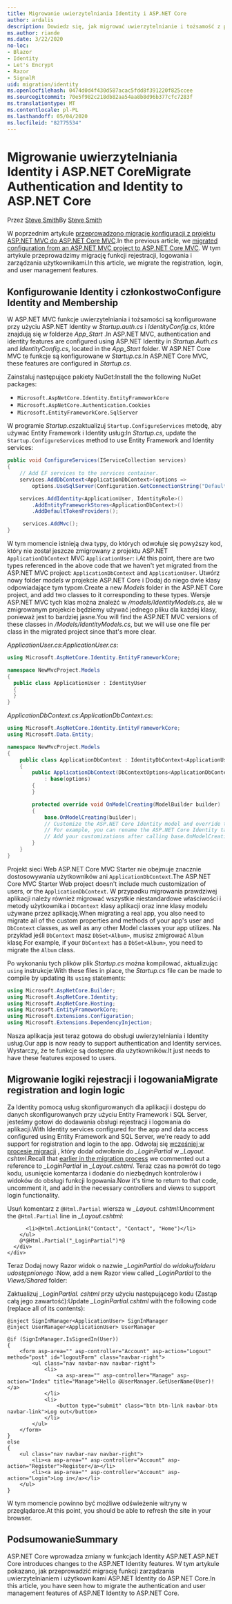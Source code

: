 ```yaml
---
title: Migrowanie uwierzytelniania Identity i ASP.NET Core
author: ardalis
description: Dowiedz się, jak migrować uwierzytelnianie i tożsamość z projektu ASP.NET MVC do projektu MVC ASP.NET Core.
ms.author: riande
ms.date: 3/22/2020
no-loc:
- Blazor
- Identity
- Let's Encrypt
- Razor
- SignalR
uid: migration/identity
ms.openlocfilehash: 0474d0d4f430d587acac5fdd8f391220f825ccee
ms.sourcegitcommit: 70e5f982c218db82aa54aa8b8d96b377cfc7283f
ms.translationtype: MT
ms.contentlocale: pl-PL
ms.lasthandoff: 05/04/2020
ms.locfileid: "82775534"
---
```

# <a name="migrate-authentication-and-identity-to-aspnet-core"></a><span data-ttu-id="06647-103">Migrowanie uwierzytelniania Identity i ASP.NET Core</span><span class="sxs-lookup"><span data-stu-id="06647-103">Migrate Authentication and Identity to ASP.NET Core</span></span>

<span data-ttu-id="06647-104">Przez [Steve Smith](https://ardalis.com/)</span><span class="sxs-lookup"><span data-stu-id="06647-104">By [Steve Smith](https://ardalis.com/)</span></span>

<span data-ttu-id="06647-105">W poprzednim artykule [przeprowadzono migrację konfiguracji z projektu ASP.NET MVC do ASP.NET Core MVC](xref:migration/configuration).</span><span class="sxs-lookup"><span data-stu-id="06647-105">In the previous article, we [migrated configuration from an ASP.NET MVC project to ASP.NET Core MVC](xref:migration/configuration).</span></span> <span data-ttu-id="06647-106">W tym artykule przeprowadzimy migrację funkcji rejestracji, logowania i zarządzania użytkownikami.</span><span class="sxs-lookup"><span data-stu-id="06647-106">In this article, we migrate the registration, login, and user management features.</span></span>

## <a name="configure-identity-and-membership"></a><span data-ttu-id="06647-107">Konfigurowanie Identity i członkostwo</span><span class="sxs-lookup"><span data-stu-id="06647-107">Configure Identity and Membership</span></span>

<span data-ttu-id="06647-108">W ASP.NET MVC funkcje uwierzytelniania i tożsamości są konfigurowane przy użyciu ASP.NET Identity w *Startup.auth.cs* i *IdentityConfig.cs*, które znajdują się w folderze *App_Start* .</span><span class="sxs-lookup"><span data-stu-id="06647-108">In ASP.NET MVC, authentication and identity features are configured using ASP.NET Identity in *Startup.Auth.cs* and *IdentityConfig.cs*, located in the *App_Start* folder.</span></span> <span data-ttu-id="06647-109">W ASP.NET Core MVC te funkcje są konfigurowane w *Startup.cs*.</span><span class="sxs-lookup"><span data-stu-id="06647-109">In ASP.NET Core MVC, these features are configured in *Startup.cs*.</span></span>

<span data-ttu-id="06647-110">Zainstaluj następujące pakiety NuGet:</span><span class="sxs-lookup"><span data-stu-id="06647-110">Install the the following NuGet packages:</span></span>

* `Microsoft.AspNetCore.Identity.EntityFrameworkCore`
* `Microsoft.AspNetCore.Authentication.Cookies`
* `Microsoft.EntityFrameworkCore.SqlServer`

<span data-ttu-id="06647-111">W programie *Startup.cs*zaktualizuj `Startup.ConfigureServices` metodę, aby używać Entity Framework i Identity usług:</span><span class="sxs-lookup"><span data-stu-id="06647-111">In *Startup.cs*, update the `Startup.ConfigureServices` method to use Entity Framework and Identity services:</span></span>

```csharp
public void ConfigureServices(IServiceCollection services)
{
    // Add EF services to the services container.
    services.AddDbContext<ApplicationDbContext>(options =>
        options.UseSqlServer(Configuration.GetConnectionString("DefaultConnection")));

    services.AddIdentity<ApplicationUser, IdentityRole>()
        .AddEntityFrameworkStores<ApplicationDbContext>()
        .AddDefaultTokenProviders();

     services.AddMvc();
}
```

<span data-ttu-id="06647-112">W tym momencie istnieją dwa typy, do których odwołuje się powyższy kod, który nie został jeszcze zmigrowany z projektu ASP.NET `ApplicationDbContext` MVC `ApplicationUser`: i.</span><span class="sxs-lookup"><span data-stu-id="06647-112">At this point, there are two types referenced in the above code that we haven't yet migrated from the ASP.NET MVC project: `ApplicationDbContext` and `ApplicationUser`.</span></span> <span data-ttu-id="06647-113">Utwórz nowy folder *models* w projekcie ASP.NET Core i Dodaj do niego dwie klasy odpowiadające tym typom.</span><span class="sxs-lookup"><span data-stu-id="06647-113">Create a new *Models* folder in the ASP.NET Core project, and add two classes to it corresponding to these types.</span></span> <span data-ttu-id="06647-114">Wersje ASP.NET MVC tych klas można znaleźć w */models/IdentityModels.cs*, ale w zmigrowanym projekcie będziemy używać jednego pliku dla każdej klasy, ponieważ jest to bardziej jasne.</span><span class="sxs-lookup"><span data-stu-id="06647-114">You will find the ASP.NET MVC versions of these classes in */Models/IdentityModels.cs*, but we will use one file per class in the migrated project since that's more clear.</span></span>

<span data-ttu-id="06647-115">*ApplicationUser.cs*:</span><span class="sxs-lookup"><span data-stu-id="06647-115">*ApplicationUser.cs*:</span></span>

```csharp
using Microsoft.AspNetCore.Identity.EntityFrameworkCore;

namespace NewMvcProject.Models
{
  public class ApplicationUser : IdentityUser
  {
  }
}
```

<span data-ttu-id="06647-116">*ApplicationDbContext.cs*:</span><span class="sxs-lookup"><span data-stu-id="06647-116">*ApplicationDbContext.cs*:</span></span>

```csharp
using Microsoft.AspNetCore.Identity.EntityFrameworkCore;
using Microsoft.Data.Entity;

namespace NewMvcProject.Models
{
    public class ApplicationDbContext : IdentityDbContext<ApplicationUser>
    {
        public ApplicationDbContext(DbContextOptions<ApplicationDbContext> options)
            : base(options)
        {
        }

        protected override void OnModelCreating(ModelBuilder builder)
        {
            base.OnModelCreating(builder);
            // Customize the ASP.NET Core Identity model and override the defaults if needed.
            // For example, you can rename the ASP.NET Core Identity table names and more.
            // Add your customizations after calling base.OnModelCreating(builder);
        }
    }
}
```

<span data-ttu-id="06647-117">Projekt sieci Web ASP.NET Core MVC Starter nie obejmuje znacznie dostosowywania użytkowników ani `ApplicationDbContext`.</span><span class="sxs-lookup"><span data-stu-id="06647-117">The ASP.NET Core MVC Starter Web project doesn't include much customization of users, or the `ApplicationDbContext`.</span></span> <span data-ttu-id="06647-118">W przypadku migrowania prawdziwej aplikacji należy również migrować wszystkie niestandardowe właściwości i metody użytkownika i `DbContext` klasy aplikacji oraz inne klasy modelu używane przez aplikację.</span><span class="sxs-lookup"><span data-stu-id="06647-118">When migrating a real app, you also need to migrate all of the custom properties and methods of your app's user and `DbContext` classes, as well as any other Model classes your app utilizes.</span></span> <span data-ttu-id="06647-119">Na przykład jeśli `DbContext` masz `DbSet<Album>`, musisz zmigrować `Album` klasę.</span><span class="sxs-lookup"><span data-stu-id="06647-119">For example, if your `DbContext` has a `DbSet<Album>`, you need to migrate the `Album` class.</span></span>

<span data-ttu-id="06647-120">Po wykonaniu tych plików plik *Startup.cs* można kompilować, aktualizując `using` instrukcje:</span><span class="sxs-lookup"><span data-stu-id="06647-120">With these files in place, the *Startup.cs* file can be made to compile by updating its `using` statements:</span></span>

```csharp
using Microsoft.AspNetCore.Builder;
using Microsoft.AspNetCore.Identity;
using Microsoft.AspNetCore.Hosting;
using Microsoft.EntityFrameworkCore;
using Microsoft.Extensions.Configuration;
using Microsoft.Extensions.DependencyInjection;
```

<span data-ttu-id="06647-121">Nasza aplikacja jest teraz gotowa do obsługi uwierzytelniania i Identity usług.</span><span class="sxs-lookup"><span data-stu-id="06647-121">Our app is now ready to support authentication and Identity services.</span></span> <span data-ttu-id="06647-122">Wystarczy, że te funkcje są dostępne dla użytkowników.</span><span class="sxs-lookup"><span data-stu-id="06647-122">It just needs to have these features exposed to users.</span></span>

## <a name="migrate-registration-and-login-logic"></a><span data-ttu-id="06647-123">Migrowanie logiki rejestracji i logowania</span><span class="sxs-lookup"><span data-stu-id="06647-123">Migrate registration and login logic</span></span>

<span data-ttu-id="06647-124">Za Identity pomocą usług skonfigurowanych dla aplikacji i dostępu do danych skonfigurowanych przy użyciu Entity Framework i SQL Server, jesteśmy gotowi do dodawania obsługi rejestracji i logowania do aplikacji.</span><span class="sxs-lookup"><span data-stu-id="06647-124">With Identity services configured for the app and data access configured using Entity Framework and SQL Server, we're ready to add support for registration and login to the app.</span></span> <span data-ttu-id="06647-125">Odwołaj się [wcześniej w procesie migracji](xref:migration/mvc#migrate-the-layout-file) , który dodał odwołanie do *_LoginPartial* w *_Layout. cshtml*.</span><span class="sxs-lookup"><span data-stu-id="06647-125">Recall that [earlier in the migration process](xref:migration/mvc#migrate-the-layout-file) we commented out a reference to *_LoginPartial* in *_Layout.cshtml*.</span></span> <span data-ttu-id="06647-126">Teraz czas na powrót do tego kodu, usunięcie komentarza i dodanie do niezbędnych kontrolerów i widoków do obsługi funkcji logowania.</span><span class="sxs-lookup"><span data-stu-id="06647-126">Now it's time to return to that code, uncomment it, and add in the necessary controllers and views to support login functionality.</span></span>

<span data-ttu-id="06647-127">Usuń komentarz z `@Html.Partial` wiersza w *_Layout. cshtml*:</span><span class="sxs-lookup"><span data-stu-id="06647-127">Uncomment the `@Html.Partial` line in *_Layout.cshtml*:</span></span>

```cshtml
      <li>@Html.ActionLink("Contact", "Contact", "Home")</li>
    </ul>
    @*@Html.Partial("_LoginPartial")*@
  </div>
</div>
```

<span data-ttu-id="06647-128">Teraz Dodaj nowy Razor widok o nazwie *_LoginPartial* do *widoku/folderu udostępnionego* :</span><span class="sxs-lookup"><span data-stu-id="06647-128">Now, add a new Razor view called *_LoginPartial* to the *Views/Shared* folder:</span></span>

<span data-ttu-id="06647-129">Zaktualizuj *_LoginPartial. cshtml* przy użyciu następującego kodu (Zastąp całą jego zawartość):</span><span class="sxs-lookup"><span data-stu-id="06647-129">Update *_LoginPartial.cshtml* with the following code (replace all of its contents):</span></span>

```cshtml
@inject SignInManager<ApplicationUser> SignInManager
@inject UserManager<ApplicationUser> UserManager

@if (SignInManager.IsSignedIn(User))
{
    <form asp-area="" asp-controller="Account" asp-action="Logout" method="post" id="logoutForm" class="navbar-right">
        <ul class="nav navbar-nav navbar-right">
            <li>
                <a asp-area="" asp-controller="Manage" asp-action="Index" title="Manage">Hello @UserManager.GetUserName(User)!</a>
            </li>
            <li>
                <button type="submit" class="btn btn-link navbar-btn navbar-link">Log out</button>
            </li>
        </ul>
    </form>
}
else
{
    <ul class="nav navbar-nav navbar-right">
        <li><a asp-area="" asp-controller="Account" asp-action="Register">Register</a></li>
        <li><a asp-area="" asp-controller="Account" asp-action="Login">Log in</a></li>
    </ul>
}
```

<span data-ttu-id="06647-130">W tym momencie powinno być możliwe odświeżenie witryny w przeglądarce.</span><span class="sxs-lookup"><span data-stu-id="06647-130">At this point, you should be able to refresh the site in your browser.</span></span>

## <a name="summary"></a><span data-ttu-id="06647-131">Podsumowanie</span><span class="sxs-lookup"><span data-stu-id="06647-131">Summary</span></span>

<span data-ttu-id="06647-132">ASP.NET Core wprowadza zmiany w funkcjach Identity ASP.NET.</span><span class="sxs-lookup"><span data-stu-id="06647-132">ASP.NET Core introduces changes to the ASP.NET Identity features.</span></span> <span data-ttu-id="06647-133">W tym artykule pokazano, jak przeprowadzić migrację funkcji zarządzania uwierzytelnianiem i użytkownikami ASP.NET Identity do ASP.NET Core.</span><span class="sxs-lookup"><span data-stu-id="06647-133">In this article, you have seen how to migrate the authentication and user management features of ASP.NET Identity to ASP.NET Core.</span></span>
